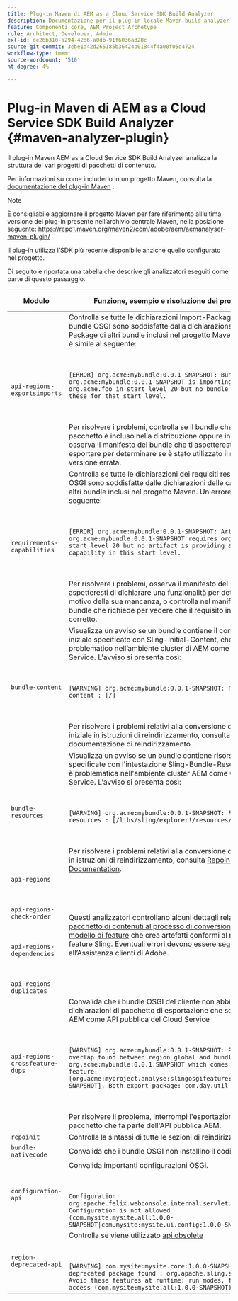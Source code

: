 ```yaml
---
title: Plug-in Maven di AEM as a Cloud Service SDK Build Analyzer
description: Documentazione per il plug-in locale Maven build analyzer
feature: Componenti core, AEM Project Archetype
role: Architect, Developer, Admin
exl-id: de26b310-a294-42d6-a0db-91f6036a328c
source-git-commit: 3ebe1a42d265185b36424b01844f4a00f05d4724
workflow-type: tm+mt
source-wordcount: '510'
ht-degree: 4%

---
```


# Plug-in Maven di AEM as a Cloud Service SDK Build Analyzer {#maven-analyzer-plugin}

Il plug-in Maven AEM as a Cloud Service SDK Build Analyzer analizza la struttura dei vari progetti di pacchetti di contenuto.

Per informazioni su come includerlo in un progetto Maven, consulta la [documentazione del plug-in Maven](https://github.com/adobe/aemanalyser-maven-plugin/blob/main/aemanalyser-maven-plugin/README.md) .

>[!NOTE]
>
>È consigliabile aggiornare il progetto Maven per fare riferimento all’ultima versione del plug-in presente nell’archivio centrale Maven, nella posizione seguente: https://repo1.maven.org/maven2/com/adobe/aem/aemanalyser-maven-plugin/

Il plug-in utilizza l’SDK più recente disponibile anziché quello configurato nel progetto.

Di seguito è riportata una tabella che descrive gli analizzatori eseguiti come parte di questo passaggio. <!-- Note that some are executed in the local SDK, while others are only executed during the Cloud Manager pipeline deployment. -->

| Modulo | Funzione, esempio e risoluzione dei problemi | SDK locale | Cloud Manager |
|---|---|---|---|
| `api-regions-exportsimports` | Controlla se tutte le dichiarazioni Import-Package di tutti i bundle OSGI sono soddisfatte dalla dichiarazione Export-Package di altri bundle inclusi nel progetto Maven. Un errore è simile al seguente: <p> </p> `[ERROR] org.acme:mybundle:0.0.1-SNAPSHOT: Bundle org.acme:mybundle:0.0.1-SNAPSHOT is importing package(s) org.acme.foo in start level 20 but no bundle is exporting these for that start level.`<p> </p>Per risolvere i problemi, controlla se il bundle che fornisce il pacchetto è incluso nella distribuzione oppure in alternativa osserva il manifesto del bundle che ti aspetteresti di esportare per determinare se è stato utilizzato il nome o la versione errata. | Sì | Sì |
| `requirements-capabilities` | Controlla se tutte le dichiarazioni dei requisiti rese nei bundle OSGI sono soddisfatte dalle dichiarazioni delle capacità di altri bundle inclusi nel progetto Maven. Un errore è simile al seguente: <p> </p> `[ERROR] org.acme:mybundle:0.0.1-SNAPSHOT: Artifact org.acme:mybundle:0.0.1-SNAPSHOT requires org.foo.bar in start level 20 but no artifact is providing a matching capability in this start level.`<p> </p> Per risolvere i problemi, osserva il manifesto del bundle che ti aspetteresti di dichiarare una funzionalità per determinare il motivo della sua mancanza, o controlla nel manifesto del bundle che richiede per vedere che il requisito in esso è corretto. | Sì | Sì |
| `bundle-content` | Visualizza un avviso se un bundle contiene il contenuto iniziale specificato con Sling-Initial-Content, che è problematico nell’ambiente cluster di AEM come Cloud Service. L&#39;avviso si presenta così: <p> </p> `[WARNING] org.acme:mybundle:0.0.1-SNAPSHOT: Found initial content : [/]` <p> </p>Per risolvere i problemi relativi alla conversione del contenuto iniziale in istruzioni di reindirizzamento, consulta la documentazione di reindirizzamento . | Sì | Sì |
| `bundle-resources` | Visualizza un avviso se un bundle contiene risorse specificate con l&#39;intestazione Sling-Bundle-Resources , che è problematica nell&#39;ambiente cluster AEM come Cloud Service. L&#39;avviso si presenta così:<p> </p> `[WARNING] org.acme:mybundle:0.0.1-SNAPSHOT: Found bundle resources : [/libs/sling/explorer!/resources/explorer]`<p> </p> Per risolvere i problemi relativi alla conversione delle risorse in istruzioni di reindirizzamento, consulta [Repoinit Documentation](https://experienceleague.adobe.com/docs/experience-manager-cloud-service/implementing/developing/aem-project-content-package-structure.html?lang=en#repo-init). | Sì | Sì |
| `api-regions`<p> </p>`api-regions-check-order`<p> </p>`api-regions-dependencies`<p> </p>`api-regions-duplicates` | Questi analizzatori controllano alcuni dettagli relativi al [pacchetto di contenuti al processo di conversione del modello di feature](https://experienceleague.adobe.com/docs/experience-manager-cloud-service/implementing/deploying/overview.html?lang=en#deploying) che crea artefatti conformi al modello di feature Sling. Eventuali errori devono essere segnalati all’Assistenza clienti di Adobe. | Sì | Sì |
| `api-regions-crossfeature-dups` | Convalida che i bundle OSGI del cliente non abbiano dichiarazioni di pacchetto di esportazione che sovrascrivono AEM come API pubblica del Cloud Service<p> </p>`[WARNING] org.acme:mybundle:0.0.1-SNAPSHOT: Package overlap found between region global and bundle org.acme:mybundle:0.0.1.SNAPSHOT which comes from feature: [org.acme:myproject.analyse:slingosgifeature:0.0.1-SNAPSHOT]. Both export package: com.day.util`<p> </p>Per risolvere il problema, interrompi l&#39;esportazione di un pacchetto che fa parte dell&#39;API pubblica AEM. | Sì | Sì |
| `repoinit` | Controlla la sintassi di tutte le sezioni di reindirizzamento | Sì | Sì |
| `bundle-nativecode` | Convalida che i bundle OSGI non installino il codice nativo. | Sì | Sì |
| `configuration-api` | Convalida importanti configurazioni OSGi. <p> </p> `Configuration org.apache.felix.webconsole.internal.servlet.OsgiManager: Configuration is not allowed (com.mysite:mysite.all:1.0.0-SNAPSHOT\|com.mysite:mysite.ui.config:1.0.0-SNAPSHOT)` | Sì | Sì |
| `region-deprecated-api` | Controlla se viene utilizzato [api obsolete](https://experienceleague.adobe.com/docs/experience-manager-cloud-service/release-notes/deprecated-apis.html) <p> </p>`[WARNING] com.mysite:mysite.core:1.0.0-SNAPSHOT: Usage of deprecated package found : org.apache.sling.settings : Avoid these features at runtime: run modes, file system access (com.mysite:mysite.all:1.0.0-SNAPSHOT)` | Sì | Sì |


